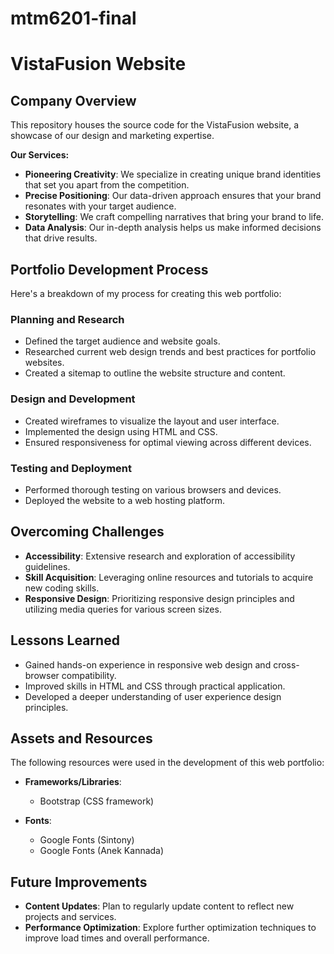 # mtm6201-final

# VistaFusion Website

## Company Overview

This repository houses the source code for the VistaFusion website, a showcase of our design and marketing expertise.

**Our Services:**

- **Pioneering Creativity**: We specialize in creating unique brand identities that set you apart from the competition.
- **Precise Positioning**: Our data-driven approach ensures that your brand resonates with your target audience.
- **Storytelling**: We craft compelling narratives that bring your brand to life.
- **Data Analysis**: Our in-depth analysis helps us make informed decisions that drive results.

## Portfolio Development Process

Here's a breakdown of my process for creating this web portfolio:

### Planning and Research

- Defined the target audience and website goals.
- Researched current web design trends and best practices for portfolio websites.
- Created a sitemap to outline the website structure and content.

### Design and Development

- Created wireframes to visualize the layout and user interface.
- Implemented the design using HTML and CSS.
- Ensured responsiveness for optimal viewing across different devices.

### Testing and Deployment

- Performed thorough testing on various browsers and devices.
- Deployed the website to a web hosting platform.

## Overcoming Challenges

- **Accessibility**: Extensive research and exploration of accessibility guidelines.
- **Skill Acquisition**: Leveraging online resources and tutorials to acquire new coding skills.
- **Responsive Design**: Prioritizing responsive design principles and utilizing media queries for various screen sizes.

## Lessons Learned

- Gained hands-on experience in responsive web design and cross-browser compatibility.
- Improved skills in HTML and CSS through practical application.
- Developed a deeper understanding of user experience design principles.

## Assets and Resources

The following resources were used in the development of this web portfolio:

- **Frameworks/Libraries**:
  - Bootstrap (CSS framework)

- **Fonts**:
  - Google Fonts (Sintony)
  - Google Fonts (Anek Kannada)

## Future Improvements

- **Content Updates**: Plan to regularly update content to reflect new projects and services.
- **Performance Optimization**: Explore further optimization techniques to improve load times and overall performance.